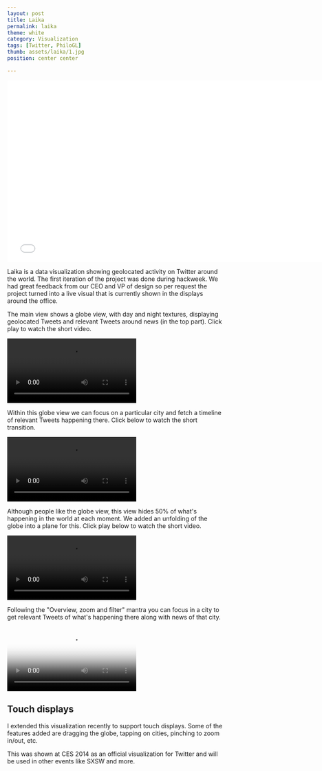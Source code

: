 ```yaml
---
layout: post
title: Laika
permalink: laika
theme: white
category: Visualization
tags: [Twitter, PhiloGL]
thumb: assets/laika/1.jpg
position: center center

---
```


<iframe width="750" height="422" src="//www.youtube.com/embed/Bnr2MF7FK-A?rel=0&amp;controls=0&amp;showinfo=0" frameborder="0" allowfullscreen="true">
</iframe>

Laika is a data visualization showing geolocated activity on Twitter
around the world. The first iteration of the project was done during
hackweek. We had great feedback from our CEO and VP of design so per
request the project turned into a live visual that is currently shown in the
displays around the office.

The main view shows a globe view, with day and night textures,
displaying geolocated Tweets and relevant Tweets around news (in the top
part). Click play to watch the short video.

<video src="/assets/laika/l1.webmhd.webm" controls="true">
</video>



Within this globe view we can focus on a particular city and fetch a
timeline of relevant Tweets happening there. Click below to watch the
short transition.

<video src="/assets/laika/l22.webmhd.webm" controls="true">
</video>



Although people like the globe view, this view hides 50%
of what's happening in the world at each moment. We added an unfolding
of the globe into a plane for this. Click play below to watch the short
video.

<video src="/assets/laika/l3.webmhd.webm" controls="true">
</video>



Following the "Overview, zoom and filter" mantra you can focus in a city
to get relevant Tweets of what's happening there along with news of that
city.

<video src="/assets/laika/l5.webmhd.webm" controls="true" poster="/assets/laika/poster.png">
</video>

## Touch displays

I extended this visualization recently to support touch displays. Some
of the features added are dragging the globe, tapping on cities,
pinching to zoom in/out, etc.

This was shown at CES 2014 as an official visualization for Twitter and will
be used in other events like SXSW and more.
